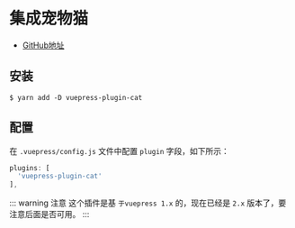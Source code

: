# 集成宠物猫
* [GitHub地址](https://github.com/QiShaoXuan/vuepress-plugin-cat)

## 安装

```shell
$ yarn add -D vuepress-plugin-cat
```

## 配置

在 `.vuepress/config.js` 文件中配置 `plugin` 字段，如下所示：

```javascript
plugins: [
  'vuepress-plugin-cat'
],
```

::: warning 注意
这个插件是基 `于vuepress 1.x` 的，现在已经是 `2.x` 版本了，要注意后面是否可用。
:::
